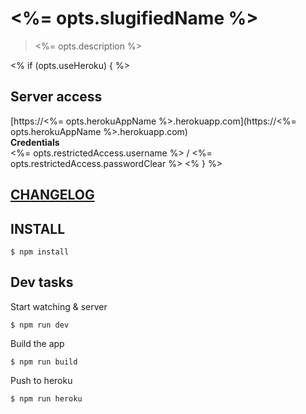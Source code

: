 # <%= opts.slugifiedName %>

> <%= opts.description %>

<% if (opts.useHeroku) { %>
## Server access  
[https://<%= opts.herokuAppName %>.herokuapp.com](https://<%= opts.herokuAppName %>.herokuapp.com)  
**Credentials**  
<%= opts.restrictedAccess.username %> / <%= opts.restrictedAccess.passwordClear %>
<% } %>

## [CHANGELOG](./CHANGELOG.md)

## INSTALL

```shell
$ npm install
```

## Dev tasks

Start watching & server  
```shell
$ npm run dev
```

Build the app  
```shell
$ npm run build
```

Push to heroku
```shell
$ npm run heroku
```
